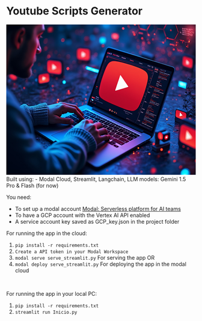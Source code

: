 # Youtube Scripts Generator
<img src="./images/banner_option_3.jpeg" alt="Logo" width="800" height="400">
Built using:
- Modal Cloud, Streamlit, Langchain, LLM models: Gemini 1.5 Pro & Flash  (for now)
<br>

You need:
- To set up a modal account [Modal: Serverless platform for AI teams](https://modal.com/)
- To have a GCP account with the Vertex AI API enabled
- A service account key saved as GCP_key.json in the project folder <br>


For running the app in the cloud: <br>
1. `pip install -r requirements.txt`
2. `Create a API token in your Modal Workspace`
3. `modal serve serve_streamlit.py`    For serving the app OR
4. `modal deploy serve_streamlit.py` For deploying the app in the modal cloud
<br>

For running the app in your local PC: <br>
1. `pip install -r requirements.txt`
2. `streamlit run Inicio.py`

